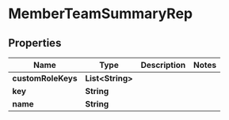 

# MemberTeamSummaryRep


## Properties

Name | Type | Description | Notes
------------ | ------------- | ------------- | -------------
**customRoleKeys** | **List&lt;String&gt;** |  | 
**key** | **String** |  | 
**name** | **String** |  | 



